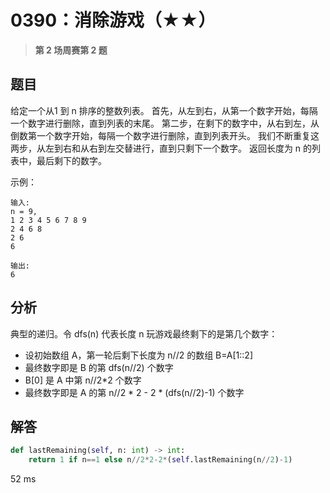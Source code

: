 # 0390：消除游戏（★★）


> **第 2 场周赛第 2 题**

## 题目

给定一个从1 到 n 排序的整数列表。
首先，从左到右，从第一个数字开始，每隔一个数字进行删除，直到列表的末尾。
第二步，在剩下的数字中，从右到左，从倒数第一个数字开始，每隔一个数字进行删除，直到列表开头。
我们不断重复这两步，从左到右和从右到左交替进行，直到只剩下一个数字。
返回长度为 n 的列表中，最后剩下的数字。

示例：

	输入:
	n = 9,
	1 2 3 4 5 6 7 8 9
	2 4 6 8
	2 6
	6

	输出:
	6


## 分析

典型的递归。令 dfs(n) 代表长度 n 玩游戏最终剩下的是第几个数字：
- 设初始数组 A，第一轮后剩下长度为 n//2 的数组 B=A[1::2]
- 最终数字即是 B 的第 dfs(n//2) 个数字
- B[0] 是 A 中第 n//2*2 个数字
- 最终数字即是 A 的第 n//2 * 2 - 2 * (dfs(n//2)-1) 个数字

	
## 解答

```python
def lastRemaining(self, n: int) -> int:
    return 1 if n==1 else n//2*2-2*(self.lastRemaining(n//2)-1)
```
52 ms

